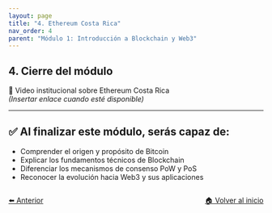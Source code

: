 ```yaml
---
layout: page
title: "4. Ethereum Costa Rica"
nav_order: 4
parent: "Módulo 1: Introducción a Blockchain y Web3"
---
```


## 4. Cierre del módulo

🎥 Video institucional sobre Ethereum Costa Rica  
*(Insertar enlace cuando esté disponible)*

---

## ✅ Al finalizar este módulo, serás capaz de:

- Comprender el origen y propósito de Bitcoin
- Explicar los fundamentos técnicos de Blockchain
- Diferenciar los mecanismos de consenso PoW y PoS
- Reconocer la evolución hacia Web3 y sus aplicaciones

<div style="display: flex; justify-content: space-between; margin-top: 2em;">
  <a class="btn" href="/Testing-Onboarding/modulo1-actividad">⬅️ Anterior</a>
  <a class="btn" href="/Testing-Onboarding/">🏠 Volver al inicio</a>
</div>


